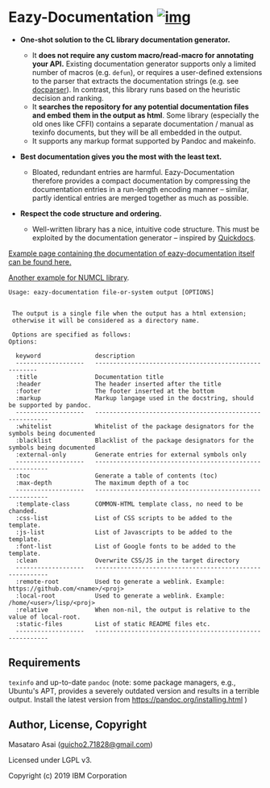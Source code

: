 
# Eazy-Documentation [![img](https://travis-ci.org/eazy-documentation/eazy-documentation.svg)](https://travis-ci.org/numcl/numcl)

-   **One-shot solution to the CL library documentation generator.**
    -   It **does not require any custom macro/read-macro for annotating your API.**
        Existing documentation generator supports only a limited number of macros (e.g. `defun`),
        or requires a user-defined extensions to the parser that extracts the
        documentation strings (e.g. see [docparser](http://quickdocs.org/docparser/)).  In contrast, this library runs based on the heuristic
        decision and ranking.
    -   It **searches the repository for any potential documentation files and embed**
        **them in the output as html**. Some library (especially the old ones like CFFI)
        contains a separate documentation / manual as texinfo documents, but they
        will be all embedded in the output.
    -   It supports any markup format supported by Pandoc and makeinfo.

-   **Best documentation gives you the most with the least text.**
    -   Bloated, redundant entries are harmful.
        Eazy-Documentation therefore provides a compact documentation by compressing the documentation entries
        in a run-length encoding manner &#x2013; similar, partly identical entries are merged together
        as much as possible.

-   **Respect the code structure and ordering.**
    -   Well-written library has a nice, intuitive code structure.
        This must be exploited by the documentation generator &#x2013; inspired by [Quickdocs](<http://quickdocs.org/>).

[Example page containing the documentation of eazy-documentation itself can be found here.](https://guicho271828.github.io/eazy-documentation/)

[Another example for NUMCL library](https://numcl.github.io/numcl/).


```
Usage: eazy-documentation file-or-system output [OPTIONS]


 The output is a single file when the output has a html extension;
 otherwise it will be considered as a directory name.

 Options are specified as follows:
Options:

  keyword               description
  -------------------   ------------------------------------------------------
  :title                Documentation title
  :header               The header inserted after the title
  :footer               The footer inserted at the bottom
  :markup               Markup langage used in the docstring, should be supported by pandoc.
  -------------------   ---------------------------------------------------------
  :whitelist            Whitelist of the package designators for the symbols being documented
  :blacklist            Blacklist of the package designators for the symbols being documented
  :external-only        Generate entries for external symbols only
  -------------------   ---------------------------------------------------------
  :toc                  Generate a table of contents (toc)
  :max-depth            The maximum depth of a toc
  -------------------   ---------------------------------------------------------
  :template-class       COMMON-HTML template class, no need to be chanded.
  :css-list             List of CSS scripts to be added to the template.
  :js-list              List of Javascripts to be added to the template.
  :font-list            List of Google fonts to be added to the template.
  :clean                Overwrite CSS/JS in the target directory
  -------------------   ---------------------------------------------------------
  :remote-root          Used to generate a weblink. Example: https://github.com/<name>/<proj>
  :local-root           Used to generate a weblink. Example: /home/<user>/lisp/<proj>
  :relative             When non-nil, the output is relative to the value of local-root.
  :static-files         List of static README files etc.
  -------------------   ---------------------------------------------------------
```

## Requirements

`texinfo` and up-to-date `pandoc` (note: some package
managers, e.g., Ubuntu's APT, provides a severely outdated version and results in a terrible output.
Install the latest version from https://pandoc.org/installing.html )

## Author, License, Copyright

Masataro Asai (guicho2.71828@gmail.com)

Licensed under LGPL v3.

Copyright (c) 2019 IBM Corporation

